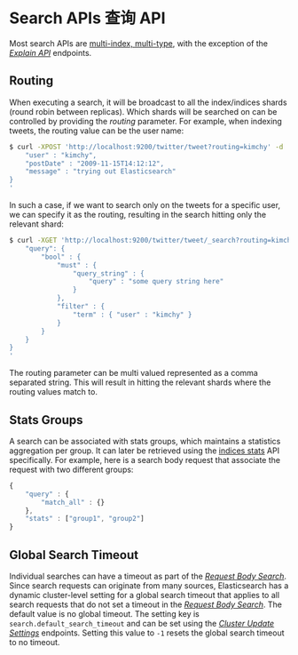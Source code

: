 # Search APIs 查询 API

Most search APIs are [multi-index, multi-type](https://www.elastic.co/guide/en/elasticsearch/reference/current/search-search.html#search-multi-index-type), with the exception of the *[Explain API](https://www.elastic.co/guide/en/elasticsearch/reference/current/search-explain.html)* endpoints.

## Routing

When executing a search, it will be broadcast to all the index/indices shards (round robin between replicas). Which shards will be searched on can be controlled by providing the *routing* parameter. For example, when indexing tweets, the routing value can be the user name:

```bash
$ curl -XPOST 'http://localhost:9200/twitter/tweet?routing=kimchy' -d '{
    "user" : "kimchy",
    "postDate" : "2009-11-15T14:12:12",
    "message" : "trying out Elasticsearch"
}
'
```

In such a case, if we want to search only on the tweets for a specific user, we can specify it as the routing, resulting in the search hitting only the relevant shard:

```bash
$ curl -XGET 'http://localhost:9200/twitter/tweet/_search?routing=kimchy' -d '{
    "query": {
        "bool" : {
            "must" : {
                "query_string" : {
                    "query" : "some query string here"
                }
            },
            "filter" : {
                "term" : { "user" : "kimchy" }
            }
        }
    }
}
'
```

The routing parameter can be multi valued represented as a comma separated string. This will result in hitting the relevant shards where the routing values match to.

## Stats Groups

A search can be associated with stats groups, which maintains a statistics aggregation per group. It can later be retrieved using the [indices stats](https://www.elastic.co/guide/en/elasticsearch/reference/current/indices-stats.html) API specifically. For example, here is a search body request that associate the request with two different groups:

```javascript
{
    "query" : {
        "match_all" : {}
    },
    "stats" : ["group1", "group2"]
}
```

## Global Search Timeout

Individual searches can have a timeout as part of the *[Request Body Search](https://www.elastic.co/guide/en/elasticsearch/reference/current/search-request-body.html)*. Since search requests can originate from many sources, Elasticsearch has a dynamic cluster-level setting for a global search timeout that applies to all search requests that do not set a timeout in the *[Request Body Search](https://www.elastic.co/guide/en/elasticsearch/reference/current/search-request-body.html)*. The default value is no global timeout. The setting key is `search.default_search_timeout` and can be set using the *[Cluster Update Settings](https://www.elastic.co/guide/en/elasticsearch/reference/current/cluster-update-settings.html)* endpoints. Setting this value to `-1` resets the global search timeout to no timeout.
